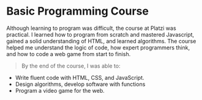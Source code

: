 # Basic Programming Course
Although learning to program was difficult, the course at Platzi was practical. I learned how to program from scratch and mastered Javascript, gained a solid understanding of HTML, and learned algorithms. The course helped me understand the logic of code, how expert programmers think, and how to code a web game from start to finish.

 >By the end of the course, I was able to:

- Write fluent code with HTML, CSS, and JavaScript.
- Design algorithms, develop software with functions
- Program a video game for the web.
